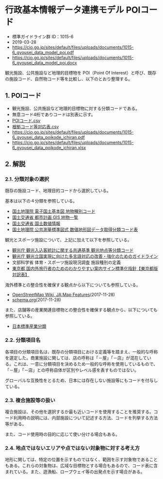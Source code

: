 # 行政基本情報データ連携モデル POIコード

- 標準ガイドライン群 ID：1015-6
- 2019-03-28
- https://cio.go.jp/sites/default/files/uploads/documents/1015-6_gyousei_data_model_poi.pdf
- https://cio.go.jp/sites/default/files/uploads/documents/1015-6_gyousei_data_model_poi.docx

観光施設、公共施設など地理的目標物を POI（Point Of Interest）と呼び、既存の施設コード、自然物コード等を比較し、以下のとおり整理する。

## 1. POIコード

- 観光施設、公共施設など地理的目標物に対する分類コードである。
- 無意コード4桁でありコードは別表に示す。
- [POIコード.csv](POIコード.csv)
- [根拠コード等対応表.csv](根拠コード等対応表.csv)
- https://cio.go.jp/sites/default/files/uploads/documents/1015-6_gyousei_data_poikode_ichiran.pdf
- https://cio.go.jp/sites/default/files/uploads/documents/1015-6_gyousei_data_poikode_ichiran.xlsx

## 2. 解説

### 2.1. 分類対象の選択

既存の施設コード、地理目的コードから選択している。

基本は以下の４分類を参照している。
- [国土地理院 電子国土基本図 地物種別コード](https://www.gsi.go.jp/common/000189294.pdf)
- [国土交通省 都市計画 GIS 地物一覧](https://www.mlit.go.jp/crd/tosiko/GISguidance/index.html)
- [国土交通省 国土数値情報](https://nlftp.mlit.go.jp/ksj/)
- [国土地理院 公共測量標準図式 数値地形図データ取得分類コード表](https://www.mlit.go.jp/crd/city/sigaiti/materials/sokuryou/fuzokushiryou.pdf)

観光とスポーツ施設について、上記に加えて以下を参照している。
- [観光庁 観光入込客統計に関する共通基準 観光地点等分類コード](https://www.mlit.go.jp/common/000995211.pdf)
- [観光庁 観光立国実現に向けた多言語対応の改善・強化のためのガイドライン](https://www.mlit.go.jp/kankocho/news03_000102.html)
- 文部科学省 体育・スポーツ施設現況調査 施設種別の定義
- [東京都 国内外旅行者のためのわかりやすい案内サイン標準化指針【東京都版対訳表】](https://www.sangyo-rodo.metro.tokyo.lg.jp/tourism/signs/)

海外標準との整合性を確保する観点から以下についても参照している。
- [OpenStreetMap Wiki, JA:Map Features](https://wiki.openstreetmap.org/wiki/JA:Map_Features)(2017-11-28)
- [schema.org](https://schema.org/)(2017-11-28)

また、店舗等の産業関連目標物との整合性を確保する観点から、以下についても参照している。
- [日本標準産業分類](https://www.soumu.go.jp/toukei_toukatsu/index/seido/sangyo/02toukatsu01_03000023.html)

### 2.2. 分類項目名

各項目の分類項目名は、既存の分類項目における定義等を踏まえ、一般的な呼称を選定した。商業施設に関しては、店の呼称は「－屋」「－店」が混在している。これは、一意に分類項目を決めるため一般的な呼称を使用しているもので、「－屋」「－店」との呼称自体が区別やレベル感を表すものではない。

グローバルな互換性をとるため、日本には存在しない施設等にもコードを付与している。

### 2.3. 複合施設等の扱い

複合施設は、その他を選択するか最も近いコードを使用することを推奨する。コード利用時の説明には、内部施設について記述する方法、コードを列挙する方法等がある。

また、コード使用時の目的に応じて使い分ける場合もある。

### 2.4. 地点ではないエリアや点ではない対象物に対する考え方

地形に関しては、特定の位置を示すものではなく、範囲を示す対象物であることもある。これらの対象物は、広域な目標物とする場合もあるので、コード表に含まれている。また、遊漁船、ロープウェイ等の出発点を示す場合がある。
